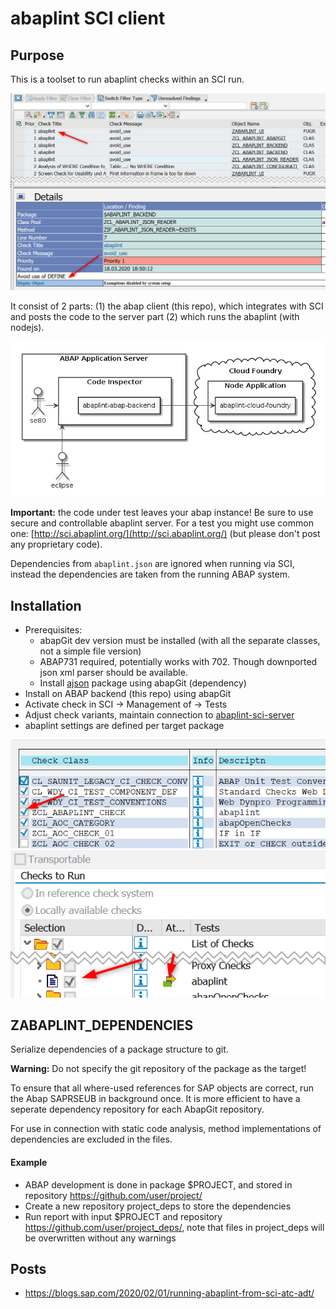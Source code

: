 # abaplint SCI client

## Purpose

This is a toolset to run abaplint checks within an SCI run.

![sci](docs/img/sci-sample.png)

It consist of 2 parts: (1) the abap client (this repo), which integrates with SCI and posts the code to the server part (2) which runs the abaplint (with nodejs).

![landscape](docs/img/landscape.png)

**Important:** the code under test leaves your abap instance! Be sure to use secure and controllable abaplint server. For a test you might use common one: [http://sci.abaplint.org/](http://sci.abaplint.org/) (but please don't post any proprietary code).

Dependencies from `abaplint.json` are ignored when running via SCI, instead the dependencies are taken from the running ABAP system.

## Installation

* Prerequisites: 
    * abapGit dev version must be installed (with all the separate classes, not a simple file version)
    * ABAP731 required, potentially works with 702. Though downported json xml parser should be available.
    * Install [ajson](https://github.com/sbcgua/ajson) package using abapGit (dependency)
* Install on ABAP backend (this repo) using abapGit
* Activate check in SCI -> Management of -> Tests
* Adjust check variants, maintain connection to [abaplint-sci-server](https://github.com/abaplint/abaplint-sci-server)
* abaplint settings are defined per target package

![setup1](docs/img/setup1.png)
![setup2](docs/img/setup2.png)

## ZABAPLINT_DEPENDENCIES
Serialize dependencies of a package structure to git.

**Warning:** Do not specify the git repository of the package as the target!

To ensure that all where-used references for SAP objects are correct, run the Abap SAPRSEUB in background once.
It is more efficient to have a seperate dependency repository for each AbapGit repository.

For use in connection with static code analysis, method implementations of dependencies are excluded in the files.

#### Example
* ABAP development is done in package $PROJECT, and stored in repository https://github.com/user/project/
* Create a new repository project_deps to store the dependencies
* Run report with input $PROJECT and repository https://github.com/user/project_deps/, note that files in project_deps will be overwritten without any warnings

## Posts

- https://blogs.sap.com/2020/02/01/running-abaplint-from-sci-atc-adt/
